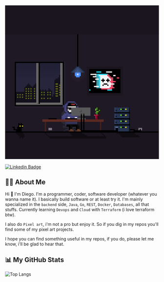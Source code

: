 
![Me](./assets/mecoding.gif)

[![Linkedin Badge](https://img.shields.io/badge/diegoobando-blue?style=flat-square&logo=Linkedin&logoColor=white&link=https://www.linkedin.com/in/diego-obando/)](https://www.linkedin.com/in/diego-obando/)

## 👨‍💻 About Me

Hi 👋 I'm Diego. I'm a programmer, coder, software developer (whatever you wanna name it). I basically build software or at least try it. I'm mainly specialized in the ``backend`` side, ``Java``, ``Go``, ``REST``, ``Docker``, ``Databases``, all that stuffs. Currently learning ``Devops`` and ``Cloud`` with ``Terraform`` (i love terraform btw).

I also do ``Pixel art``, i'm not a pro but enjoy it. So if you dig in my repos you'll find some of my pixel art projects.

I hope you can find something useful in my repos, if you do, please let me know, i'll be glad to hear that.

## 📊 My GitHub Stats

![Top Langs](https://github-readme-stats.vercel.app/api/top-langs/?username=Dieg0Code&title_color=fff&icon_color=79ff97&text_color=9f9f9f&bg_color=151515&layout=compact)
